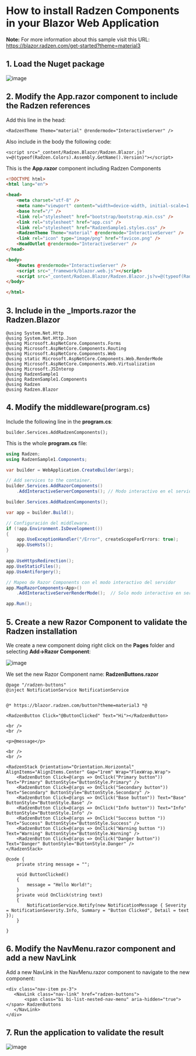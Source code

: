 # How to install Radzen Components in your Blazor Web Application

**Note:** For more information about this sample visit this URL: https://blazor.radzen.com/get-started?theme=material3

## 1. Load the Nuget package 

![image](https://github.com/user-attachments/assets/9975d157-5973-4f5f-b2e8-313d0314c458)

## 2. Modify the App.razor component to include the Radzen references

Add this line in the head:

```
<RadzenTheme Theme="material" @rendermode="InteractiveServer" />
```

Also include in the body the following code:

```
<script src="_content/Radzen.Blazor/Radzen.Blazor.js?v=@(typeof(Radzen.Colors).Assembly.GetName().Version)"></script>
```

This is the **App.razor** component including Radzen Components

```html
<!DOCTYPE html>
<html lang="en">

<head>
    <meta charset="utf-8" />
    <meta name="viewport" content="width=device-width, initial-scale=1.0" />
    <base href="/" />
    <link rel="stylesheet" href="bootstrap/bootstrap.min.css" />
    <link rel="stylesheet" href="app.css" />
    <link rel="stylesheet" href="RadzenSample1.styles.css" />
    <RadzenTheme Theme="material" @rendermode="InteractiveServer" />
    <link rel="icon" type="image/png" href="favicon.png" />
    <HeadOutlet @rendermode="InteractiveServer" />
</head>

<body>
    <Routes @rendermode="InteractiveServer" />
    <script src="_framework/blazor.web.js"></script>
    <script src="_content/Radzen.Blazor/Radzen.Blazor.js?v=@(typeof(Radzen.Colors).Assembly.GetName().Version)"></script>
</body>

</html>
```

## 3. Include in the _Imports.razor the Radzen.Blazor

```razor
@using System.Net.Http
@using System.Net.Http.Json
@using Microsoft.AspNetCore.Components.Forms
@using Microsoft.AspNetCore.Components.Routing
@using Microsoft.AspNetCore.Components.Web
@using static Microsoft.AspNetCore.Components.Web.RenderMode
@using Microsoft.AspNetCore.Components.Web.Virtualization
@using Microsoft.JSInterop
@using RadzenSample1
@using RadzenSample1.Components
@using Radzen
@using Radzen.Blazor
```

## 4. Modify the middleware(program.cs)

Include the following line in the **program.cs**:

```
builder.Services.AddRadzenComponents();
```

This is the whole **program.cs** file:

```csharp
using Radzen;
using RadzenSample1.Components;

var builder = WebApplication.CreateBuilder(args);

// Add services to the container.
builder.Services.AddRazorComponents()
    .AddInteractiveServerComponents(); // Modo interactivo en el servidor

builder.Services.AddRadzenComponents();

var app = builder.Build();

// Configuración del middleware.
if (!app.Environment.IsDevelopment())
{
    app.UseExceptionHandler("/Error", createScopeForErrors: true);
    app.UseHsts();
}

app.UseHttpsRedirection();
app.UseStaticFiles();
app.UseAntiforgery();

// Mapeo de Razor Components con el modo interactivo del servidor
app.MapRazorComponents<App>()
    .AddInteractiveServerRenderMode();  // Solo modo interactivo en servidor

app.Run();
```

## 5. Create a new Razor Component to validate the Radzen installation

We create a new component doing right click on the **Pages** folder and selecting **Add->Razor Component**:

![image](https://github.com/user-attachments/assets/37933abb-c0e6-4d84-afcc-19d531a4ff94)

We set the new Razor Component name: **RadzenButtons.razor**

```razor
@page "/radzen-buttons"
@inject NotificationService NotificationService


@* https://blazor.radzen.com/button?theme=material3 *@

<RadzenButton Click="@ButtonClicked" Text="Hi"></RadzenButton>

<br />
<br />

<p>@message</p>

<br />
<br />

<RadzenStack Orientation="Orientation.Horizontal" AlignItems="AlignItems.Center" Gap="1rem" Wrap="FlexWrap.Wrap">
    <RadzenButton Click=@(args => OnClick("Primary button")) Text="Primary" ButtonStyle="ButtonStyle.Primary" />
    <RadzenButton Click=@(args => OnClick("Secondary button")) Text="Secondary" ButtonStyle="ButtonStyle.Secondary" />
    <RadzenButton Click=@(args => OnClick("Base button")) Text="Base" ButtonStyle="ButtonStyle.Base" />
    <RadzenButton Click=@(args => OnClick("Info button")) Text="Info" ButtonStyle="ButtonStyle.Info" />
    <RadzenButton Click=@(args => OnClick("Success button ")) Text="Success" ButtonStyle="ButtonStyle.Success" />
    <RadzenButton Click=@(args => OnClick("Warning button ")) Text="Warning" ButtonStyle="ButtonStyle.Warning" />
    <RadzenButton Click=@(args => OnClick("Danger button")) Text="Danger" ButtonStyle="ButtonStyle.Danger" />
</RadzenStack>

@code {
    private string message = "";

    void ButtonClicked()
    {
        message = "Hello World!";
    }
    private void OnClick(string text)
    {
        NotificationService.Notify(new NotificationMessage { Severity = NotificationSeverity.Info, Summary = "Button Clicked", Detail = text });
    }

}
```

## 6. Modify the NavMenu.razor component and add a new NavLink

Add a new NavLink in the NavMenu.razor component to navigate to the new component:

```
<div class="nav-item px-3">
   <NavLink class="nav-link" href="radzen-buttons">
       <span class="bi bi-list-nested-nav-menu" aria-hidden="true"></span> RadzenButtons
   </NavLink>
</div>
```

## 7. Run the application to validate the result

![image](https://github.com/user-attachments/assets/1149cf90-4b85-446a-a16d-4e16a2413a06)
